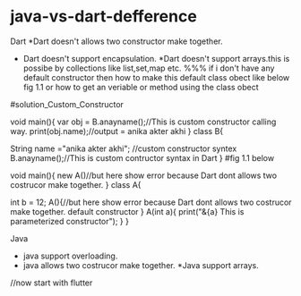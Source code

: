 # java-vs-dart-defference

Dart
   *Dart doesn't allows two constructor make together.
   * Dart doesn't support encapsulation.
   *Dart doesn't support arrays.this is possibe by collections like list,set,map etc.
   %%% if i don't have any default constructor then how to make this default class obect like  below fig 1.1
   or how to get an veriable or method using the class obect
   
#solution_Custom_Constructor


void main(){
var obj = B.anayname();//This is custom constructor calling way.
print(obj.name);//output = anika akter akhi
}
class B{

String name ="anika akter akhi";
//custom constructor syntex
B.anayname();//This is custom contructor syntax in Dart
}
   #fig 1.1 below    
   
   void main(){
   new A()//but here show error because Dart dont  allows two costrucor make together.
   }
   class A{
   
   
   int b = 12;
   A(){//but here show error because Dart dont  allows two costrucor make together.
    default constructor
   }
   A(int a){
   print("&{a}   This is parameterized constructor");
    }
   }
   
Java
   * java support overloading.
   * java allows two costrucor make together.
   *Java support arrays.
   
   
   //now start with flutter
